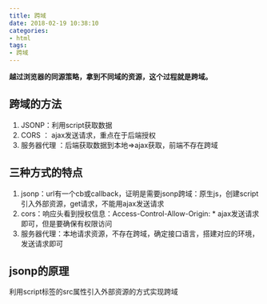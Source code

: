 ```yaml
---
title: 跨域
date: 2018-02-19 10:38:10
categories:
- html
tags:
- 跨域
---
```


**越过浏览器的同源策略，拿到不同域的资源，这个过程就是跨域。**
<!--more-->

## 跨域的方法
1. JSONP：利用script获取数据
2. CORS ： ajax发送请求，重点在于后端授权
3. 服务器代理 ：后端获取数据到本地=>ajax获取，前端不存在跨域

## 三种方式的特点
1. jsonp：url有一个cb或callback，证明是需要jsonp跨域：原生js，创建script引入外部资源，get请求，不能用ajax发送请求
2. cors：响应头看到授权信息：Access-Control-Allow-Origin: * ajax发送请求即可，但是要确保有权限访问
3. 服务器代理：本地请求资源，不存在跨域，确定接口语言，搭建对应的环境，发送请求即可

## jsonp的原理
利用script标签的src属性引入外部资源的方式实现跨域